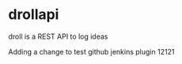 drollapi
========

droll is a REST API to log ideas

Adding a change to test github jenkins plugin 12121
